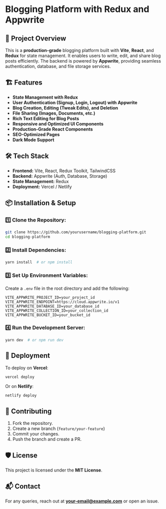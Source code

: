 # Blogging Platform with Redux and Appwrite

## 🚀 Project Overview
This is a **production-grade** blogging platform built with **Vite**, **React**, and **Redux** for state management. It enables users to write, edit, and share blog posts efficiently. The backend is powered by **Appwrite**, providing seamless authentication, database, and file storage services.

## 🏗️ Features
- **State Management with Redux**
- **User Authentication (Signup, Login, Logout) with Appwrite**
- **Blog Creation, Editing (Tweak Edits), and Deletion**
- **File Sharing (Images, Documents, etc.)**
- **Rich Text Editing for Blog Posts**
- **Responsive and Optimized UI Components**
- **Production-Grade React Components**
- **SEO-Optimized Pages**
- **Dark Mode Support**

## 🛠️ Tech Stack
- **Frontend:** Vite, React, Redux Toolkit, TailwindCSS
- **Backend:** Appwrite (Auth, Database, Storage)
- **State Management:** Redux
- **Deployment:** Vercel / Netlify

## 📦 Installation & Setup
### 1️⃣ Clone the Repository:
```sh
git clone https://github.com/yourusername/blogging-platform.git
cd blogging-platform
```

### 2️⃣ Install Dependencies:
```sh
yarn install  # or npm install
```

### 3️⃣ Set Up Environment Variables:
Create a `.env` file in the root directory and add the following:
```env
VITE_APPWRITE_PROJECT_ID=your_project_id
VITE_APPWRITE_ENDPOINT=https://cloud.appwrite.io/v1
VITE_APPWRITE_DATABASE_ID=your_database_id
VITE_APPWRITE_COLLECTION_ID=your_collection_id
VITE_APPWRITE_BUCKET_ID=your_bucket_id
```

### 4️⃣ Run the Development Server:
```sh
yarn dev  # or npm run dev
```

## 🚀 Deployment
To deploy on **Vercel**:
```sh
vercel deploy
```
Or on **Netlify**:
```sh
netlify deploy
```

## 🤝 Contributing
1. Fork the repository.
2. Create a new branch (`feature/your-feature`)
3. Commit your changes.
4. Push the branch and create a PR.

## 🛡️ License
This project is licensed under the **MIT License**.

## 📬 Contact
For any queries, reach out at **your-email@example.com** or open an issue.

